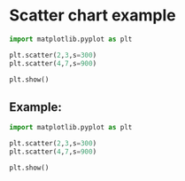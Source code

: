 # Scatter chart example

```python
import matplotlib.pyplot as plt

plt.scatter(2,3,s=300)
plt.scatter(4,7,s=900)

plt.show()
```


## Example: 
```python
import matplotlib.pyplot as plt

plt.scatter(2,3,s=300)
plt.scatter(4,7,s=900)

plt.show()
```

